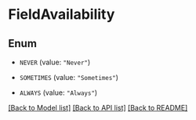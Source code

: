 # FieldAvailability

## Enum


* `NEVER` (value: `"Never"`)

* `SOMETIMES` (value: `"Sometimes"`)

* `ALWAYS` (value: `"Always"`)


[[Back to Model list]](../README.md#documentation-for-models) [[Back to API list]](../README.md#documentation-for-api-endpoints) [[Back to README]](../README.md)


